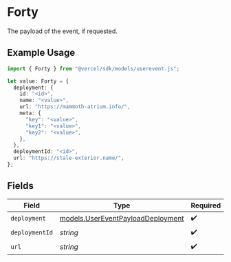 # Forty

The payload of the event, if requested.

## Example Usage

```typescript
import { Forty } from "@vercel/sdk/models/userevent.js";

let value: Forty = {
  deployment: {
    id: "<id>",
    name: "<value>",
    url: "https://mammoth-atrium.info/",
    meta: {
      "key": "<value>",
      "key1": "<value>",
      "key2": "<value>",
    },
  },
  deploymentId: "<id>",
  url: "https://stale-exterior.name/",
};
```

## Fields

| Field                                                                        | Type                                                                         | Required                                                                     | Description                                                                  |
| ---------------------------------------------------------------------------- | ---------------------------------------------------------------------------- | ---------------------------------------------------------------------------- | ---------------------------------------------------------------------------- |
| `deployment`                                                                 | [models.UserEventPayloadDeployment](../models/usereventpayloaddeployment.md) | :heavy_check_mark:                                                           | N/A                                                                          |
| `deploymentId`                                                               | *string*                                                                     | :heavy_check_mark:                                                           | N/A                                                                          |
| `url`                                                                        | *string*                                                                     | :heavy_check_mark:                                                           | N/A                                                                          |